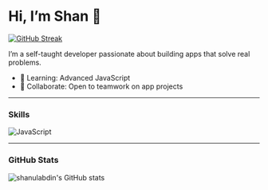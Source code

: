# Hi, I’m Shan 👋

<a href="https://git.io/streak-stats"><img src="https://streak-stats.demolab.com?user=shanulabdin&theme=dark" alt="GitHub Streak" /></a>

I’m a self-taught developer passionate about building apps that solve real problems.

- 🌱 Learning: Advanced JavaScript 
- 👯 Collaborate: Open to teamwork on app projects  

---

### Skills

![JavaScript](https://img.shields.io/badge/JavaScript-yellow?style=flat-square&logo=javascript)  

---

### GitHub Stats

![shanulabdin's GitHub stats](https://github-readme-stats.vercel.app/api?username=shanulabdin&show_icons=true&theme=dark)

